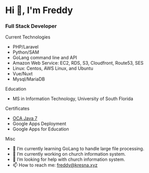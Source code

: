 # Hi 👋, I'm Freddy
### Full Stack Developer

Current Technologies
- PHP/Laravel
- Python/SAM
- GoLang command line and API
- Amazon Web Service: EC2, RDS, S3, Cloudfront, Route53, SES
- Linux: Centos, AWS Linux, and Ubuntu
- Vue/Nuxt
- Mysql/MariaDB

Education
- MS in Information Technology, University of South Florida

Certificates
- [OCA Java 7](https://www.credly.com/badges/e80910e2-0c54-43c3-99b1-a0e3a9712c2e/)
- Google Apps Deployment
- Google Apps for Education

Misc
- 🌱 I’m currently learning GoLang to handle large file processing.
- 🔭 I’m currently working on church information system.
- 🤔 I’m looking for help with church information system.
- 📫 How to reach me: freddy@kresna.xyz
